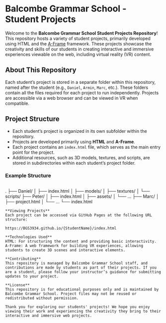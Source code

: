 # Balcombe Grammar School - Student Projects

Welcome to the **Balcombe Grammar School Student Projects Repository**! This repository hosts a variety of student projects, primarily developed using HTML and the [A-Frame](https://aframe.io) framework. These projects showcase the creativity and skills of our students in creating interactive and immersive experiences viewable on the web, including virtual reality (VR) content.

## About This Repository

Each student’s project is stored in a separate folder within this repository, named after the student (e.g., `Daniel`, `Armin`, `Marc`, etc.). These folders contain all the files required for each project to run independently. Projects are accessible via a web browser and can be viewed in VR when compatible.

## Project Structure

- Each student’s project is organized in its own subfolder within the repository.
- Projects are developed primarily using **HTML** and **A-Frame**.
- Each project contains an `index.html` file, which serves as the main entry point for the project.
- Additional resources, such as 3D models, textures, and scripts, are stored in subdirectories within each student’s project folder.

### Example Structure
```markdown
```
.
├── Daniel/
│   ├── index.html
│   ├── models/
│   ├── textures/
│   └── scripts/
├── Peter/
│   ├── index.html
│   ├── assets/
│   └── ...
├── Marc/
│   ├── project.html
│   └── ...
└── index.html
```
**Viewing Projects**
Each project can be accessed via GitHub Pages at the following URL structure:

https://BGS3934.github.io/{StudentName}/index.html

**Technologies Used**
HTML: For structuring the content and providing basic interactivity.
A-Frame: A web framework for building VR experiences, allowing students to create 3D scenes and interactive elements.

**Contributing**
This repository is managed by Balcombe Grammar School staff, and contributions are made by students as part of their projects. If you are a student, please follow your instructor’s guidance for submitting updates to your project.

**License**
This repository is for educational purposes only and is maintained by Balcombe Grammar School. Project files may not be reused or redistributed without permission.

Thank you for exploring our students' projects! We hope you enjoy viewing their work and experiencing the creativity they bring to their interactive and immersive web projects.

